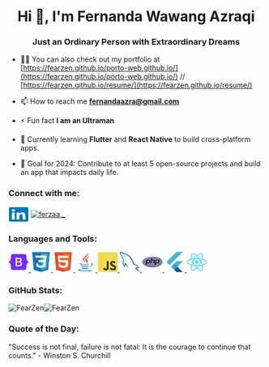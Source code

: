 <h1 align="center">Hi 👋, I'm Fernanda Wawang Azraqi</h1>
<h3 align="center">Just an Ordinary Person with Extraordinary Dreams</h3>

- 👨‍💻 You can also check out my portfolio at [https://fearzen.github.io/porto-web.github.io/](https://fearzen.github.io/porto-web.github.io/) // [https://fearzen.github.io/resume/](https://fearzen.github.io/resume/)

- 📫 How to reach me **fernandaazra@gmail.com**

- ⚡ Fun fact **I am an Ultraman**

- 🌱 Currently learning **Flutter** and **React Native** to build cross-platform apps.

- 🎯 Goal for 2024: Contribute to at least 5 open-source projects and build an app that impacts daily life.

<h3 align="left">Connect with me:</h3>
<p align="left">
  <a href="https://www.linkedin.com/in/fernanda-wawang-azraqi-383980225/" target="blank"><img align="center" src="https://raw.githubusercontent.com/devicons/devicon/master/icons/linkedin/linkedin-original.svg" alt="Fernanda Wawang Azraqi" height="30" width="40" /></a>
  <a href="https://www.instagram.com/ferzaa._" target="blank"><img align="center" src="https://raw.githubusercontent.com/devicons/devicon/master/icons/instagram/instagram-original.svg" alt="ferzaa._" height="30" width="40" /></a>
</p>

<h3 align="left">Languages and Tools:</h3>
<p align="left"> 
  <a href="https://getbootstrap.com" target="_blank" rel="noreferrer"> <img src="https://raw.githubusercontent.com/devicons/devicon/master/icons/bootstrap/bootstrap-plain.svg" alt="bootstrap" width="40" height="40"/> </a> 
  <a href="https://www.w3schools.com/css/" target="_blank" rel="noreferrer"> <img src="https://raw.githubusercontent.com/devicons/devicon/master/icons/css3/css3-original.svg" alt="css3" width="40" height="40"/> </a> 
  <a href="https://www.w3.org/html/" target="_blank" rel="noreferrer"> <img src="https://raw.githubusercontent.com/devicons/devicon/master/icons/html5/html5-original.svg" alt="html5" width="40" height="40"/> </a> 
  <a href="https://www.java.com" target="_blank" rel="noreferrer"> <img src="https://raw.githubusercontent.com/devicons/devicon/master/icons/java/java-original.svg" alt="java" width="40" height="40"/> </a> 
  <a href="https://developer.mozilla.org/en-US/docs/Web/JavaScript" target="_blank" rel="noreferrer"> <img src="https://raw.githubusercontent.com/devicons/devicon/master/icons/javascript/javascript-original.svg" alt="javascript" width="40" height="40"/> </a> 
  <a href="https://www.mysql.com/" target="_blank" rel="noreferrer"> <img src="https://raw.githubusercontent.com/devicons/devicon/master/icons/mysql/mysql-original.svg" alt="mysql" width="40" height="40"/> </a> 
  <a href="https://www.php.net" target="_blank" rel="noreferrer"> <img src="https://raw.githubusercontent.com/devicons/devicon/master/icons/php/php-original.svg" alt="php" width="40" height="40"/> </a> 
  <a href="https://flutter.dev" target="_blank" rel="noreferrer"> <img src="https://raw.githubusercontent.com/devicons/devicon/master/icons/flutter/flutter-original.svg" alt="flutter" width="40" height="40"/> </a>
  <a href="https://reactnative.dev" target="_blank" rel="noreferrer"> <img src="https://raw.githubusercontent.com/devicons/devicon/master/icons/react/react-original.svg" alt="react native" width="40" height="40"/> </a>
</p>

<h3 align="left">GitHub Stats:</h3>
<p><img align="left" src="https://github-readme-stats.vercel.app/api/top-langs?username=FearZen&show_icons=true&locale=en&layout=compact" alt="FearZen" /></p>
<p>&nbsp;<img align="left" src="https://github-readme-stats.vercel.app/api?username=FearZen&show_icons=true&locale=en" alt="FearZen" /></p>

<h3 align="left">Quote of the Day:</h3>
<p>"Success is not final, failure is not fatal: It is the courage to continue that counts." - Winston S. Churchill</p>
